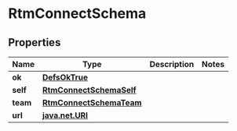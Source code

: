 
# RtmConnectSchema

## Properties
Name | Type | Description | Notes
------------ | ------------- | ------------- | -------------
**ok** | [**DefsOkTrue**](DefsOkTrue.md) |  | 
**self** | [**RtmConnectSchemaSelf**](RtmConnectSchemaSelf.md) |  | 
**team** | [**RtmConnectSchemaTeam**](RtmConnectSchemaTeam.md) |  | 
**url** | [**java.net.URI**](java.net.URI.md) |  | 



